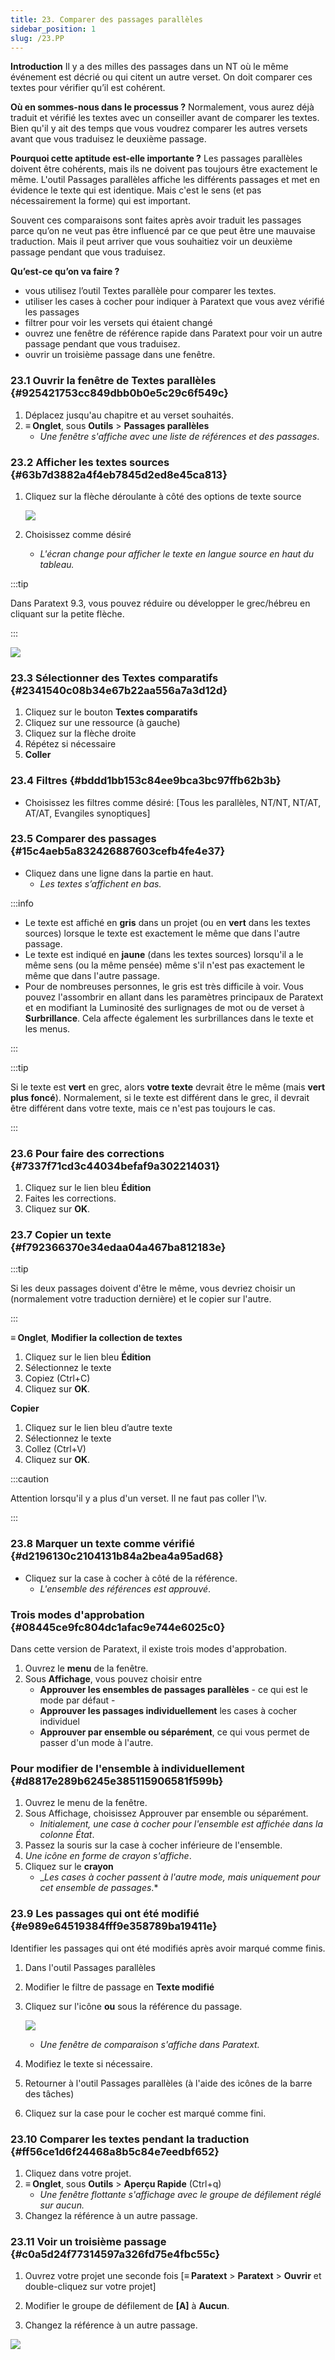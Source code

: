 ```yaml
---
title: 23. Comparer des passages parallèles
sidebar_position: 1
slug: /23.PP
---
```


**Introduction** Il y a des milles des passages dans un NT où le même événement est décrié ou qui citent un autre verset. On doit comparer ces textes pour vérifier qu’il est cohérent.

**Où en sommes-nous dans le processus ?** Normalement, vous aurez déjà traduit et vérifié les textes avec un conseiller avant de comparer les textes. Bien qu'il y ait des temps que vous voudrez comparer les autres versets avant que vous traduisez le deuxième passage.

**​Pourquoi cette aptitude est-elle importante ?** Les passages parallèles doivent être cohérents, mais ils ne doivent pas toujours être exactement le même. L'outil Passages parallèles affiche les différents passages et met en évidence le texte qui est identique. Mais c'est le sens (et pas nécessairement la forme) qui est important.

Souvent ces comparaisons sont faites après avoir traduit les passages parce qu’on ne veut pas être influencé par ce que peut être une mauvaise traduction. Mais il peut arriver que vous souhaitiez voir un deuxième passage pendant que vous traduisez.

**Qu’est-ce qu’on va faire ?**

- vous utilisez l’outil Textes parallèle pour comparer les textes.
- utiliser les cases à cocher pour indiquer à Paratext que vous avez vérifié les passages
- filtrer pour voir les versets qui étaient changé
- ouvrez une fenêtre de référence rapide dans Paratext pour voir un autre passage pendant que vous traduisez.
- ouvrir un troisième passage dans une fenêtre.

### 23.1 Ouvrir la fenêtre de Textes parallèles {#925421753cc849dbb0b0e5c29c6f549c}

1. Déplacez jusqu'au chapitre et au verset souhaités.
2. **≡ Onglet**, sous **Outils** &gt; **Passages parallèles**
    - _Une fenêtre s'affiche avec une liste de références et des passages_.

### 23.2 Afficher les textes sources {#63b7d3882a4f4eb7845d2ed8e45ca813}

1. Cliquez sur la flèche déroulante à côté des options de texte source

    ![](./586542551.png)

2. Choisissez comme désiré
    - _L'écran change pour afficher le texte en langue source en haut du tableau._

:::tip

Dans Paratext 9.3, vous pouvez réduire ou développer le grec/hébreu en cliquant sur la petite flèche.

:::

![](./406509394.png)

### 23.3 Sélectionner des Textes comparatifs {#2341540c08b34e67b22aa556a7a3d12d}

1. Cliquez sur le bouton **Textes comparatifs**
2. Cliquez sur une ressource (à gauche)
3. Cliquez sur la flèche droite
4. Répétez si nécessaire
5. **Coller**

### 23.4 Filtres {#bddd1bb153c84ee9bca3bc97ffb62b3b}

- Choisissez les filtres comme désiré: [Tous les parallèles, NT/NT, NT/AT, AT/AT, Evangiles synoptiques]

### 23.5 Comparer des passages {#15c4aeb5a832426887603cefb4fe4e37}

- Cliquez dans une ligne dans la partie en haut.
    - _Les textes s’affichent en bas._

:::info

- Le texte est affiché en **gris** dans un projet (ou en **vert** dans les textes sources) lorsque le texte est exactement le même que dans l'autre passage.
- Le texte est indiqué en **jaune** (dans les textes sources) lorsqu'il a le même sens (ou la même pensée) même s'il n'est pas exactement le même que dans l'autre passage.
- Pour de nombreuses personnes, le gris est très difficile à voir. Vous pouvez l'assombrir en allant dans les paramètres principaux de Paratext et en modifiant la Luminosité des surlignages de mot ou de verset à **Surbrillance**. Cela affecte également les surbrillances dans le texte et les menus.

:::

:::tip

Si le texte est **vert** en grec, alors **votre texte** devrait être le même (mais **vert plus foncé**).
Normalement, si le texte est différent dans le grec, il devrait être différent dans votre texte, mais ce n'est pas toujours le cas.

:::

### 23.6 Pour faire des corrections {#7337f71cd3c44034befaf9a302214031}

1. Cliquez sur le lien bleu **Édition**
2. Faites les corrections.
3. Cliquez sur **OK**.

### 23.7 Copier un texte {#f792366370e34edaa04a467ba812183e}

:::tip

Si les deux passages doivent d'être le même, vous devriez choisir un (normalement votre traduction dernière) et le copier sur l'autre.

:::

**≡ Onglet**, **Modifier la collection de textes**

1. Cliquez sur le lien bleu **Édition**
2. Sélectionnez le texte
3. Copiez (Ctrl+C)
4. Cliquez sur **OK**.

**Copier**

1. Cliquez sur le lien bleu d’autre texte
2. Sélectionnez le texte
3. Collez (Ctrl+V)
4. Cliquez sur **OK**.

:::caution

Attention lorsqu'il y a plus d'un verset. Il ne faut pas coller l'\v.

:::

### 23.8 Marquer un texte comme vérifié {#d2196130c2104131b84a2bea4a95ad68}

- Cliquez sur la case à cocher à côté de la référence.
    - _L'ensemble des références est approuvé_.

### Trois modes d'approbation {#08445ce9fc804dc1afac9e744e6025c0}

Dans cette version de Paratext, il existe trois modes d'approbation.

1. Ouvrez le **menu** de la fenêtre.
2. Sous **Affichage**, vous pouvez choisir entre
    - **Approuver les ensembles de passages parallèles** - ce qui est le mode par défaut -
    - **Approuver les passages individuellement** les cases à cocher individuel
    - **Approuver par ensemble ou séparément**, ce qui vous permet de passer d'un mode à l'autre.

### Pour modifier de l'ensemble à individuellement {#d8817e289b6245e385115906581f599b}

1. Ouvrez le menu de la fenêtre.
2. Sous Affichage, choisissez Approuver par ensemble ou séparément.
    - _Initialement, une case à cocher pour l'ensemble est affichée dans la colonne État_.
3. Passez la souris sur la case à cocher inférieure de l'ensemble.
4. _Une icône en forme de crayon s'affiche_.
5. Cliquez sur le **crayon**
    - __Les cases à cocher passent à l'autre mode, mais uniquement pour cet ensemble de passages_.\*

### 23.9 Les passages qui ont été modifié {#e989e64519384fff9e358789ba19411e}

Identifier les passages qui ont été modifiés après avoir marqué comme finis.

1. Dans l'outil Passages parallèles
2. Modifier le filtre de passage en **Texte modifié**
3. Cliquez sur l'icône **ou** sous la référence du passage.

    ![](./1103066999.png)

    - _Une fenêtre de comparaison s'affiche dans Paratext._
4. Modifiez le texte si nécessaire.
5. Retourner à l'outil Passages parallèles (à l'aide des icônes de la barre des tâches)
6. Cliquez sur la case pour le cocher est marqué comme fini.

### 23.10 Comparer les textes pendant la traduction {#ff56ce1d6f24468a8b5c84e7eedbf652}

1. Cliquez dans votre projet.
2. **≡ Onglet**, sous **Outils** &gt; **Aperçu Rapide** (Ctrl+q)
    - _Une fenêtre flottante s'affichage avec le groupe de défilement réglé sur aucun._
3. Changez la référence à un autre passage.

### 23.11 Voir un troisième passage {#c0a5d24f77314597a326fd75e4fbc55c}

<div class='notion-row'>
<div class='notion-column' style={{width: 'calc((100% - (min(32px, 4vw) * 1)) * 0.5)'}}>

1. Ouvrez votre projet une seconde fois [**≡ Paratext** > **Paratext** > **Ouvrir** et double-cliquez sur votre projet]

2. Modifier le groupe de défilement de **[A]** à **Aucun**.

3. Changez la référence à un autre passage.

</div><div className='notion-spacer'></div>

<div class='notion-column' style={{width: 'calc((100% - (min(32px, 4vw) * 1)) * 0.5)'}}>

![](./1458375744.png)

</div><div className='notion-spacer'></div>
</div>

